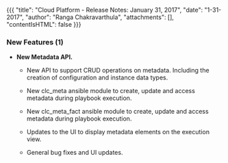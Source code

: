{{{
"title": "Cloud Platform - Release Notes: January 31, 2017",
"date": "1-31-2017",
"author": "Ranga Chakravarthula",
"attachments": [],
"contentIsHTML": false
}}}

### New Features (1)

* __New Metadata API.__

  * New API to support CRUD operations on metadata.
    Including the creation of configuration and instance data types.

  * New clc_meta ansible module to create, update and access metadata during playbook execution.

  * New clc_meta_fact ansible module to create, update and access metadata during playbook execution.

  * Updates to the UI to display metadata elements on the execution view.

  * General bug fixes and UI updates.
